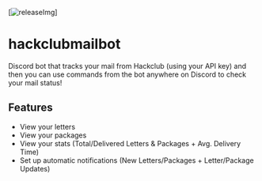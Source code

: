 [releaseImg]: https://cdn.fytage.com/random/hack-club-mail-bot.png

[![releaseImg]]
# hackclubmailbot
Discord bot that tracks your mail from Hackclub (using your API key) and then you can use commands from the bot anywhere on Discord to check your mail status!

## Features
* View your letters
* View your packages
* View your stats (Total/Delivered Letters & Packages + Avg. Delivery Time)
* Set up automatic notifications (New Letters/Packages + Letter/Package Updates)
